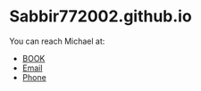 # Sabbir772002.github.io
<p>You can reach Michael at:</p>

<ul>
  <li><a href="https://sabbir772002.github.io/book/">BOOK</a></li>
  <li><a href="mailto:m.bluth@example.com">Email</a></li>
  <li><a href="tel:+123456789">Phone</a></li>
</ul>
